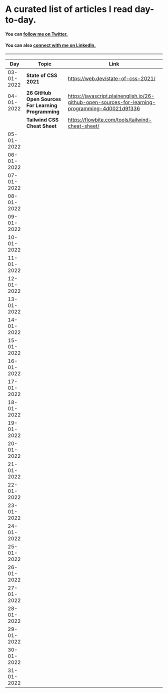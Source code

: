 # A curated list of articles I read day-to-day.

#### You can [follow me on Twitter.](https://twitter.com/syedsohan27)
#### You can also [connect with me on LinkedIn.](https://www.linkedin.com/in/syedsohan)

------------------------------------------------------------------------

| Day           | Topic         | Link          |
| ------------- | ------------- | ------------- |
| 03-01-2022    | **State of CSS 2021** | https://web.dev/state-of-css-2021/ |
| 04-01-2022    | **26 GitHub Open Sources For Learning Programming** | https://javascript.plainenglish.io/26-github-open-sources-for-learning-programming-4d0021d9f336 |
|               | **Tailwind CSS Cheat Sheet** | https://flowbite.com/tools/tailwind-cheat-sheet/ |
| 05-01-2022    ||
| 06-01-2022    ||
| 07-01-2022    ||
| 08-01-2022    ||
| 09-01-2022    ||
| 10-01-2022    ||
| 11-01-2022    ||
| 12-01-2022    ||
| 13-01-2022    ||
| 14-01-2022    ||
| 15-01-2022    ||
| 16-01-2022    ||
| 17-01-2022    ||
| 18-01-2022    ||
| 19-01-2022    ||
| 20-01-2022    ||
| 21-01-2022    ||
| 22-01-2022    ||
| 23-01-2022    ||
| 24-01-2022    ||
| 25-01-2022    ||
| 26-01-2022    ||
| 27-01-2022    ||
| 28-01-2022    ||
| 29-01-2022    ||
| 30-01-2022    ||
| 31-01-2022    ||
